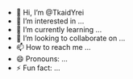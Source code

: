 - 👋 Hi, I’m @TkaidYrei
- 👀 I’m interested in ...
- 🌱 I’m currently learning ...
- 💞️ I’m looking to collaborate on ...
- 📫 How to reach me ...
- 😄 Pronouns: ...
- ⚡ Fun fact: ...

<!---
TkaidYrei/TkaidYrei is a ✨ special ✨ repository because its `README.md` (this file) appears on your GitHub profile.
You can click the Preview link to take a look at your changes.
--->
